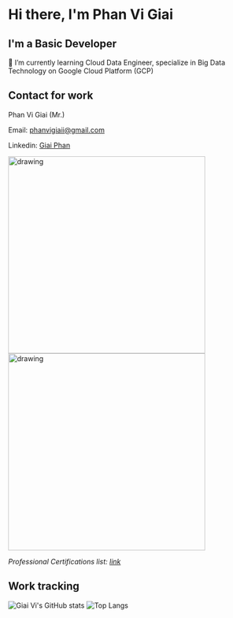 # Hi there, I'm Phan Vi Giai

## I'm a Basic Developer

🌱 I’m currently learning Cloud Data Engineer, specialize in Big Data Technology on Google Cloud Platform (GCP)

## Contact for work

Phan Vi Giai (Mr.)    

Email: phanvigiaii@gmail.com

Linkedin: [Giai Phan](https://www.linkedin.com/in/giaiphan/)

<!-- Resume (up-to-date): [PhanViGiai Resume](https://drive.google.com/file/d/1GRJ0RjpLdCpuE1YSQGpYpMdfcC56jQii/view?usp=sharing) -->

<img src="https://api.accredible.com/v1/frontend/credential_website_embed_image/certificate/51998435" alt="drawing" width=400/><img src="https://api.accredible.com/v1/frontend/credential_website_embed_image/certificate/55183215" alt="drawing" width=400/>

*Professional Certifications list: [link](https://googlecloudcertified.credential.net/profile/ea5f1cab857ab2795c66eb2304a4fe2aca7c4119?name=giai%20phan)*
## Work tracking

![Giai Vi's GitHub stats](https://github-readme-stats.vercel.app/api?username=owfdataboy&show_icons=true&theme=radical)
![Top Langs](https://github-readme-stats.vercel.app/api/top-langs/?username=owfdataboy&layout=compact&theme=radical)
